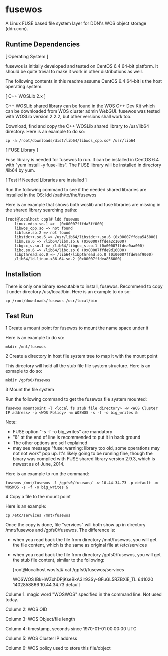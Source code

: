 fusewos
=======

A Linux FUSE based file system layer for DDN's WOS object storage (ddn.com).

Runtime Dependencies
--------------------

[ Operating System ]

fusewos is initially developed and tested on CentOS 6.4 64-bit platform.  It should be quite trivial to make it work in other distributions as well.  

The following contents in this readme assume CentOS 6.4 64-bit is the host operating system.

[ C++ WOSLib 2.x ]

C++ WOSLib shared library can be found in the WOS C++ Dev Kit which can be downloaded from WOS cluster admin WebGUI.  fusewos was tested with WOSLib version 2.2.2, but other versions shall work too.

Download, find and copy the C++ WOSLib shared library to /usr/lib64 directory.  Here is an example to do so:

    cp -a /root/downloads/dist/lib64/libwos_cpp.so* /usr/lib64


[ FUSE Library ]

Fuse library is needed for fusewos to run.  It can be installed in CentOS 6.4 with "yum install -y fuse-libs".  The FUSE library will be installed in directory /lib64 by yum.

[ Test if Needed Libraries are installed ]

Run the following command to see if the needed shared libraries are installed in the OS:
ldd /path/to/the/fusewos

Here is an example that shows both woslib and fuse libraries are missing in the shared library searching paths:

    [root@localhost cpp]# ldd fusewos
        linux-vdso.so.1 =>  (0x00007fffda5ff000)
        libwos_cpp.so => not found
        libfuse.so.2 => not found
        libstdc++.so.6 => /usr/lib64/libstdc++.so.6 (0x00007ffdea545000)
        libm.so.6 => /lib64/libm.so.6 (0x00007ffdea2c1000)
        libgcc_s.so.1 => /lib64/libgcc_s.so.1 (0x00007ffdea0aa000)
        libc.so.6 => /lib64/libc.so.6 (0x00007ffde9d16000)
        libpthread.so.0 => /lib64/libpthread.so.0 (0x00007ffde9af9000)
        /lib64/ld-linux-x86-64.so.2 (0x00007ffdea856000)


Installation
------------
There is only one binary executable to install, fusewos.  Recommend to copy it under directory /usr/local/bin.  Here is an example to do so:

    cp /root/downloads/fusewos /usr/local/bin


Test Run
--------
1 Create a mount point for fusewos to mount the name space under it

Here is an example to do so:

    mkdir /mnt/fusewos

2 Create a directory in host file system tree to map it with the mount point

This directory will hold all the stub file file system structure.  Here is an exmaple to do so:

    mkdir /gpfs0/fusewos

3 Mount the file system

Run the following command to get the fusewos file system mounted:

    fusewos mountpoint -l <local fs stub file directory> -w <WOS Cluster IP address> -p <WOS Policy> -m WOSWOS -s -f -o big_writes &

Note:

   - FUSE option "-s -f -o big_writes" are mandatory
   - "&" at the end of line is recommended to put it in back ground
   - The other options are self explained
   - may see message "fuse: warning: library too old, some operations may not not work" pop up.  It's likely going to be running fine, though the binary was compiled with FUSE shared library version 2.9.3, which is newest as of June, 2014.

Here is an example to run the command:

    fusewos /mnt/fusewos -l /gpfs0/fusewos/ -w 10.44.34.73 -p default -m WOSWOS -s -f -o big_writes &

4 Copy a file to the mount point

Here is an example:

    cp /etc/services /mnt/fusewos

Once the copy is done, file "services" will both show up in directory /mnt/fusewos and /gpfs0/fusewos.  The difference is:

* when you read back the file from directory /mnt/fusewos, you will get the file content, which is the same as original file at /etc/services

* when you read back the file from directory /gpfs0/fusewos, you will get the stub file content, similar to the following:

    [root@localhost wosfs]# cat /gpfs0/fusewos/services 

    WOSWOS lBkHWZxhDPjKseBkA3lr93Sy-GFuGL5RZBXlE_TL 641020 1402858866 10.44.34.73 default

Colume 1: magic word "WOSWOS" specified in the command line.  Not used today.

Column 2: WOS OID

Column 3: WOS Object/file length

Column 4: timestamp, seconds since 1970-01-01 00:00:00 UTC

Column 5: WOS Cluster IP address

Column 6: WOS policy used to store this file/object






